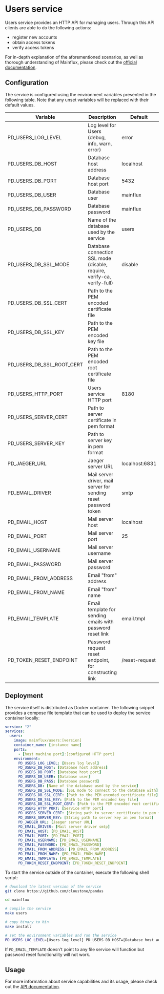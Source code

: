 # Users service

Users service provides an HTTP API for managing users. Through this API clients
are able to do the following actions:

- register new accounts
- obtain access tokens
- verify access tokens

For in-depth explanation of the aforementioned scenarios, as well as thorough
understanding of Mainflux, please check out the [official documentation][doc].

## Configuration

The service is configured using the environment variables presented in the
following table. Note that any unset variables will be replaced with their
default values.

| Variable                  | Description                                                             | Default        |
|---------------------------|-------------------------------------------------------------------------|----------------|
| PD_USERS_LOG_LEVEL        | Log level for Users (debug, info, warn, error)                          | error          |
| PD_USERS_DB_HOST          | Database host address                                                   | localhost      |
| PD_USERS_DB_PORT          | Database host port                                                      | 5432           |
| PD_USERS_DB_USER          | Database user                                                           | mainflux       |
| PD_USERS_DB_PASSWORD      | Database password                                                       | mainflux       |
| PD_USERS_DB               | Name of the database used by the service                                | users          |
| PD_USERS_DB_SSL_MODE      | Database connection SSL mode (disable, require, verify-ca, verify-full) | disable        |
| PD_USERS_DB_SSL_CERT      | Path to the PEM encoded certificate file                                |                |
| PD_USERS_DB_SSL_KEY       | Path to the PEM encoded key file                                        |                |
| PD_USERS_DB_SSL_ROOT_CERT | Path to the PEM encoded root certificate file                           |                |
| PD_USERS_HTTP_PORT        | Users service HTTP port                                                 | 8180           |
| PD_USERS_SERVER_CERT      | Path to server certificate in pem format                                |                |
| PD_USERS_SERVER_KEY       | Path to server key in pem format                                        |                |
| PD_JAEGER_URL             | Jaeger server URL                                                       | localhost:6831 |
| PD_EMAIL_DRIVER           | Mail server driver, mail server for sending reset password token        | smtp           |
| PD_EMAIL_HOST             | Mail server host                                                        | localhost      |
| PD_EMAIL_PORT             | Mail server port                                                        | 25             |
| PD_EMAIL_USERNAME         | Mail server username                                                    |                |
| PD_EMAIL_PASSWORD         | Mail server password                                                    |                |
| PD_EMAIL_FROM_ADDRESS     | Email "from" address                                                    |                |
| PD_EMAIL_FROM_NAME        | Email "from" name                                                       |                |
| PD_EMAIL_TEMPLATE         | Email template for sending emails with password reset link              | email.tmpl     |
| PD_TOKEN_RESET_ENDPOINT   | Password request reset endpoint, for constructing link                  | /reset-request |

## Deployment

The service itself is distributed as Docker container. The following snippet
provides a compose file template that can be used to deploy the service container
locally:

```yaml
version: "2"
services:
  users:
    image: mainflux/users:[version]
    container_name: [instance name]
    ports:
      - [host machine port]:[configured HTTP port]
    environment:
      PD_USERS_LOG_LEVEL: [Users log level]
      PD_USERS_DB_HOST: [Database host address]
      PD_USERS_DB_PORT: [Database host port]
      PD_USERS_DB_USER: [Database user]
      PD_USERS_DB_PASS: [Database password]
      PD_USERS_DB: [Name of the database used by the service]
      PD_USERS_DB_SSL_MODE: [SSL mode to connect to the database with]
      PD_USERS_DB_SSL_CERT: [Path to the PEM encoded certificate file]
      PD_USERS_DB_SSL_KEY: [Path to the PEM encoded key file]
      PD_USERS_DB_SSL_ROOT_CERT: [Path to the PEM encoded root certificate file]
      PD_USERS_HTTP_PORT: [Service HTTP port]
      PD_USERS_SERVER_CERT: [String path to server certificate in pem format]
      PD_USERS_SERVER_KEY: [String path to server key in pem format]
      PD_JAEGER_URL: [Jaeger server URL]
      PD_EMAIL_DRIVER: [Mail server driver smtp]
      PD_EMAIL_HOST: [PD_EMAIL_HOST]
      PD_EMAIL_PORT: [PD_EMAIL_PORT]
      PD_EMAIL_USERNAME: [PD_EMAIL_USERNAME]
      PD_EMAIL_PASSWORD: [PD_EMAIL_PASSWORD]
      PD_EMAIL_FROM_ADDRESS: [PD_EMAIL_FROM_ADDRESS]
      PD_EMAIL_FROM_NAME: [PD_EMAIL_FROM_NAME]
      PD_EMAIL_TEMPLATE: [PD_EMAIL_TEMPLATE]
      PD_TOKEN_RESET_ENDPOINT: [PD_TOKEN_RESET_ENDPOINT]
```

To start the service outside of the container, execute the following shell script:

```bash
# download the latest version of the service
git clone https://github.com/cloustone/pandas

cd mainflux

# compile the service
make users

# copy binary to bin
make install

# set the environment variables and run the service
PD_USERS_LOG_LEVEL=[Users log level] PD_USERS_DB_HOST=[Database host address] PD_USERS_DB_PORT=[Database host port] PD_USERS_DB_USER=[Database user] PD_USERS_DB_PASS=[Database password] PD_USERS_DB=[Name of the database used by the service] PD_USERS_DB_SSL_MODE=[SSL mode to connect to the database with] PD_USERS_DB_SSL_CERT=[Path to the PEM encoded certificate file] PD_USERS_DB_SSL_KEY=[Path to the PEM encoded key file] PD_USERS_DB_SSL_ROOT_CERT=[Path to the PEM encoded root certificate file] PD_USERS_HTTP_PORT=[Service HTTP port] PD_USERS_SERVER_CERT=[Path to server certificate] PD_USERS_SERVER_KEY=[Path to server key] PD_JAEGER_URL=[Jaeger server URL] PD_EMAIL_DRIVER=[Mail server driver smtp] PD_EMAIL_HOST=[Mail server host] PD_EMAIL_PORT=[Mail server port] PD_EMAIL_USERNAME=[Mail server username] PD_EMAIL_PASSWORD=[Mail server password] PD_EMAIL_FROM_ADDRESS=[Email from address] PD_EMAIL_FROM_NAME=[Email from name] PD_EMAIL_TEMPLATE=[Email template file] PD_TOKEN_RESET_ENDPOINT=[Password reset token endpoint] $GOBIN/mainflux-users
```

If `PD_EMAIL_TEMPLATE` doesn't point to any file service will function but password reset functionality will not work.

## Usage

For more information about service capabilities and its usage, please check out
the [API documentation](swagger.yaml).

[doc]: http://mainflux.readthedocs.io
